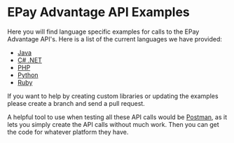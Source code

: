 EPay Advantage API Examples
======================

Here you will find language specific examples for calls to the EPay Advantage API's.  Here is a list of the current languages we have provided:

* [Java](java)
* [C# .NET](net40)
* [PHP](php)
* [Python](python)
* [Ruby](ruby)

If you want to help by creating custom libraries or updating the examples please create a branch and send a pull request.

A helpful tool to use when testing all these API calls would be [Postman](https://www.getpostman.com/), as it lets you simply create the API calls without much work. Then you can get the code for whatever platform they have.
